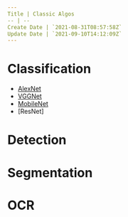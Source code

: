 ```yaml
---
Title | Classic Algos
-- | --
Create Date | `2021-08-31T08:57:58Z`
Update Date | `2021-09-10T14:12:09Z`
---
```

# Classification
- [AlexNet](/AlexNet)
- [VGGNet](/VGGNet)
- [MobileNet](/MobileNet)
- [ResNet]
# Detection
# Segmentation
# OCR

